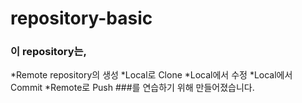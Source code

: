 # repository-basic

### 이 repository는,
*Remote repository의 생성
*Local로 Clone
*Local에서 수정
*Local에서 Commit
*Remote로 Push
###를 연습하기 위해 만들어졌습니다.